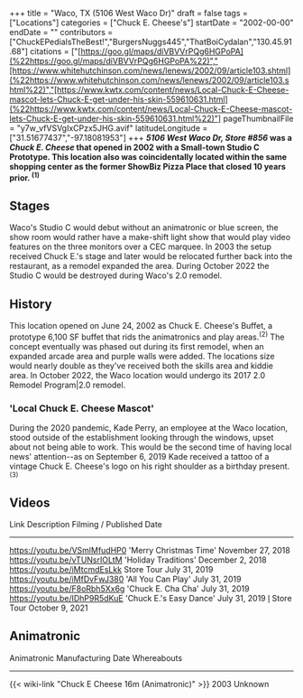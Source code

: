 +++
title = "Waco, TX (5106 West Waco Dr)"
draft = false
tags = ["Locations"]
categories = ["Chuck E. Cheese's"]
startDate = "2002-00-00"
endDate = ""
contributors = ["ChuckEPediaIsTheBest!","BurgersNuggs445","ThatBoiCydalan","130.45.91.68"]
citations = ["[https://goo.gl/maps/diVBVVrPQg6HGPoPA](%22https://goo.gl/maps/diVBVVrPQg6HGPoPA%22)","[https://www.whitehutchinson.com/news/lenews/2002/09/article103.shtml](%22https://www.whitehutchinson.com/news/lenews/2002/09/article103.shtml%22)","[https://www.kwtx.com/content/news/Local-Chuck-E-Cheese-mascot-lets-Chuck-E-get-under-his-skin-559610631.html](%22https://www.kwtx.com/content/news/Local-Chuck-E-Cheese-mascot-lets-Chuck-E-get-under-his-skin-559610631.html%22)"]
pageThumbnailFile = "y7w_vfVSVgIxCPzx5JHG.avif"
latitudeLongitude = ["31.51677437","-97.18081953"]
+++
***5106 West Waco Dr, Store #856* was a *Chuck E. Cheese* that opened in 2002 with a Small-town Studio C Prototype.
This location also was coincidentally located within the same shopping center as the former ShowBiz Pizza Place that closed 10 years prior. <sup>(1)</sup>**

## Stages

Waco's Studio C would debut without an animatronic or blue screen, the show room would rather have a make-shift light show that would play video features on the three monitors over a CEC marquee.
In 2003 the setup received Chuck E.'s stage and later would be relocated further back into the restaurant, as a remodel expanded the area.
During October 2022 the Studio C would be destroyed during Waco's 2.0 remodel.

## History

This location opened on June 24, 2002 as Chuck E. Cheese's Buffet, a prototype 6,100 SF buffet that rids the animatronics and play areas.<sup>(2)</sup> The concept eventually was phased out during its first remodel, when an expanded arcade area and purple walls were added. The locations size would nearly double as they've received both the skills area and kiddie area.
In October 2022, the Waco location would undergo its 2017 2.0 Remodel Program|2.0 remodel.

### 'Local Chuck E. Cheese Mascot'

During the 2020 pandemic, Kade Perry, an employee at the Waco location, stood outside of the establishment looking through the windows, upset about not being able to work. This would be the second time of having local news' attention--as on September 6, 2019 Kade received a tattoo of a vintage Chuck E. Cheese's logo on his right shoulder as a birthday present.<sup>(3)</sup>

## Videos

  Link                                Description                  Filming / Published Date
  ----------------------------------- ---------------------------- --------------------------
  https://youtu.be/VSmlMfudHP0        'Merry Christmas Time'     November 27, 2018
  https://youtu.be/vTUNsrIOLtM        'Holiday Traditions'       December 2, 2018
  https://youtu.be/iMtcmdEsLkk        Store Tour                   July 31, 2019
  https://youtu.be/iMfDvFwJ380        'All You Can Play'         July 31, 2019
  https://youtu.be/F8oRbh5Xx6g        'Chuck E. Cha Cha'         July 31, 2019
  https://youtu.be/IDhP9R5dKuE        'Chuck E.'s Easy Dance'   July 31, 2019
  [l](https://youtu.be/PQlvmW1QQ5k)   Store Tour                   October 9, 2021

## Animatronic

  Animatronic                                                Manufacturing Date   Whereabouts
  ---------------------------------------------------------- -------------------- -------------
  {{< wiki-link "Chuck E Cheese 16m (Animatronic)" >}}   2003                 Unknown
